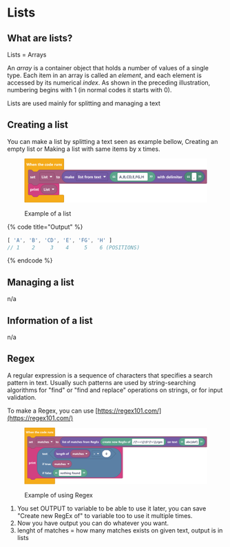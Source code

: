 # Lists

## What are lists?

Lists = Arrays&#x20;

An _array_ is a container object that holds a number of values of a single type. Each item in an array is called an _element_, and each element is accessed by its numerical _index_. As shown in the preceding illustration, numbering begins with 1 (in normal codes it starts with 0).

Lists are used mainly for splitting and managing a text

## Creating a list

You can make a list by splitting a text seen as example bellow, Creating an empty list or Making a list with same items by x times.

<figure><img src="../../.gitbook/assets/screenshot (48) (1).png" alt=""><figcaption><p>Example of a list</p></figcaption></figure>

{% code title="Output" %}
```javascript
[ 'A', 'B', 'CD', 'E', 'FG', 'H' ]
// 1    2     3    4     5    6 (POSITIONS)
```
{% endcode %}

## Managing a list

n/a

## Information of a list

n/a

## Regex

A regular expression is a sequence of characters that specifies a search pattern in text. Usually such patterns are used by string-searching algorithms for "find" or "find and replace" operations on strings, or for input validation.

To make a Regex, you can use [https://regex101.com/](https://regex101.com/)

<figure><img src="../../.gitbook/assets/screenshot (47) (2).png" alt=""><figcaption><p>Example of using Regex</p></figcaption></figure>

1. You set OUTPUT to variable to be able to use it later, you can save "Create new RegEx of" to variable too to use it multiple times.
2. Now you have output you can do whatever you want.
3. lenght of matches = how many matches exists on given text, output is in lists
